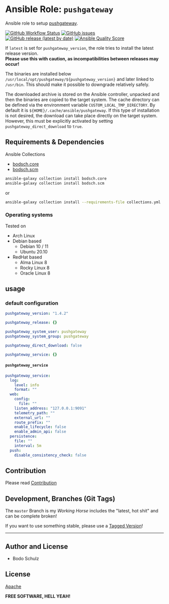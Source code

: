 
# Ansible Role:  `pushgateway`

Ansible role to setup [pushgateway](https://github.com/prometheus/pushgateway).


[![GitHub Workflow Status](https://img.shields.io/github/actions/workflow/status/bodsch/ansible-pushgateway/main.yml?branch=main)][ci]
[![GitHub issues](https://img.shields.io/github/issues/bodsch/ansible-pushgateway)][issues]
[![GitHub release (latest by date)](https://img.shields.io/github/v/release/bodsch/ansible-pushgateway)][releases]
[![Ansible Quality Score](https://img.shields.io/ansible/quality/50067?label=role%20quality)][quality]

[ci]: https://github.com/bodsch/ansible-pushgateway/actions
[issues]: https://github.com/bodsch/ansible-pushgateway/issues?q=is%3Aopen+is%3Aissue
[releases]: https://github.com/bodsch/ansible-pushgateway/releases
[quality]: https://galaxy.ansible.com/bodsch/pushgateway

If `latest` is set for `pushgateway_version`, the role tries to install the latest release version.  
**Please use this with caution, as incompatibilities between releases may occur!**

The binaries are installed below `/usr/local/opt/pushgateway/${pushgateway_version}` and later linked to `/usr/bin`. 
This should make it possible to downgrade relatively safely.

The downloaded archive is stored on the Ansible controller, unpacked and then the binaries are copied to the target system.
The cache directory can be defined via the environment variable `CUSTOM_LOCAL_TMP_DIRECTORY`. 
By default it is `${HOME}/.cache/ansible/pushgateway`.
If this type of installation is not desired, the download can take place directly on the target system. 
However, this must be explicitly activated by setting `pushgateway_direct_download` to `true`.

## Requirements & Dependencies

Ansible Collections

- [bodsch.core](https://github.com/bodsch/ansible-collection-core)
- [bodsch.scm](https://github.com/bodsch/ansible-collection-scm)

```bash
ansible-galaxy collection install bodsch.core
ansible-galaxy collection install bodsch.scm
```
or
```bash
ansible-galaxy collection install --requirements-file collections.yml
```

### Operating systems

Tested on

* Arch Linux
* Debian based
    - Debian 10 / 11
    - Ubuntu 20.10
* RedHat based
    - Alma Linux 8
    - Rocky Linux 8
    - Oracle Linux 8

## usage

### default configuration

```yaml
pushgateway_version: "1.4.2"

pushgateway_release: {}

pushgateway_system_user: pushgateway
pushgateway_system_group: pushgateway

pushgateway_direct_download: false

pushgateway_service: {}
```

#### `pushgateway_service`

```yaml
pushgateway_service:
  log:
    level: info
    format: ""
  web:
    config:
      file: ""
    listen_address: "127.0.0.1:9091"
    telemetry_path: ""
    external_url: ""
    route_prefix: ""
    enable_lifecycle: false
    enable_admin_api: false
  persistence:
    file: ""
    interval: 5m
  push:
    disable_consistency_check: false
```

## Contribution

Please read [Contribution](CONTRIBUTING.md)

## Development,  Branches (Git Tags)

The `master` Branch is my *Working Horse* includes the "latest, hot shit" and can be complete broken!

If you want to use something stable, please use a [Tagged Version](https://github.com/bodsch/ansible-pushgateway/tags)!

---

## Author and License

- Bodo Schulz

## License

[Apache](LICENSE)

**FREE SOFTWARE, HELL YEAH!**
